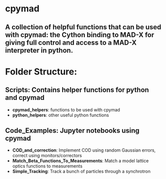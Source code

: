 # cpymad

A collection of helpful functions that can be used with cpymad: the Cython binding to MAD-X for giving full control and access to a MAD-X interpreter in python.
---

# Folder Structure:

## Scripts: Contains helper functions for python and cpymad
- **cpymad_helpers**: functions to be used with cpymad
- **python_helpers**: other useful python functions

## Code_Examples: Jupyter notebooks using cpymad
- **COD_and_correction**: Implement COD using random Gaussian errors, correct using monitors/correctors
- **Match_Beta_Functions_To_Measurements**: Match a model lattice optics functions to measurements
- **Simple_Tracking**: Track a bunch of particles through a synchrotron
